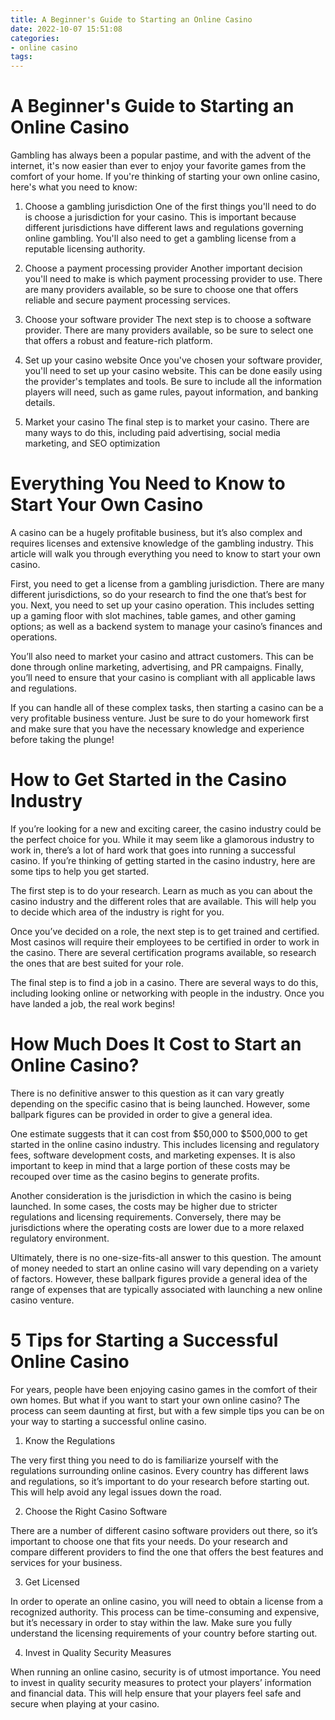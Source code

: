 ```yaml
---
title: A Beginner's Guide to Starting an Online Casino 
date: 2022-10-07 15:51:08
categories:
- online casino
tags:
---
```



#  A Beginner's Guide to Starting an Online Casino 

Gambling has always been a popular pastime, and with the advent of the internet, it's now easier than ever to enjoy your favorite games from the comfort of your home. If you're thinking of starting your own online casino, here's what you need to know:

1. Choose a gambling jurisdiction 
One of the first things you'll need to do is choose a jurisdiction for your casino. This is important because different jurisdictions have different laws and regulations governing online gambling. You'll also need to get a gambling license from a reputable licensing authority.

2. Choose a payment processing provider 
Another important decision you'll need to make is which payment processing provider to use. There are many providers available, so be sure to choose one that offers reliable and secure payment processing services.

3. Choose your software provider 
The next step is to choose a software provider. There are many providers available, so be sure to select one that offers a robust and feature-rich platform.

4. Set up your casino website 
Once you've chosen your software provider, you'll need to set up your casino website. This can be done easily using the provider's templates and tools. Be sure to include all the information players will need, such as game rules, payout information, and banking details.

5. Market your casino 
The final step is to market your casino. There are many ways to do this, including paid advertising, social media marketing, and SEO optimization

#  Everything You Need to Know to Start Your Own Casino 

A casino can be a hugely profitable business, but it’s also complex and requires licenses and extensive knowledge of the gambling industry. This article will walk you through everything you need to know to start your own casino.

First, you need to get a license from a gambling jurisdiction. There are many different jurisdictions, so do your research to find the one that’s best for you. Next, you need to set up your casino operation. This includes setting up a gaming floor with slot machines, table games, and other gaming options; as well as a backend system to manage your casino’s finances and operations.

You’ll also need to market your casino and attract customers. This can be done through online marketing, advertising, and PR campaigns. Finally, you’ll need to ensure that your casino is compliant with all applicable laws and regulations.

If you can handle all of these complex tasks, then starting a casino can be a very profitable business venture. Just be sure to do your homework first and make sure that you have the necessary knowledge and experience before taking the plunge!

#  How to Get Started in the Casino Industry 

If you’re looking for a new and exciting career, the casino industry could be the perfect choice for you. While it may seem like a glamorous industry to work in, there’s a lot of hard work that goes into running a successful casino. If you’re thinking of getting started in the casino industry, here are some tips to help you get started.

The first step is to do your research. Learn as much as you can about the casino industry and the different roles that are available. This will help you to decide which area of the industry is right for you.

Once you’ve decided on a role, the next step is to get trained and certified. Most casinos will require their employees to be certified in order to work in the casino. There are several certification programs available, so research the ones that are best suited for your role.

The final step is to find a job in a casino. There are several ways to do this, including looking online or networking with people in the industry. Once you have landed a job, the real work begins!

#  How Much Does It Cost to Start an Online Casino? 

There is no definitive answer to this question as it can vary greatly depending on the specific casino that is being launched. However, some ballpark figures can be provided in order to give a general idea. 

One estimate suggests that it can cost from $50,000 to $500,000 to get started in the online casino industry. This includes licensing and regulatory fees, software development costs, and marketing expenses. It is also important to keep in mind that a large portion of these costs may be recouped over time as the casino begins to generate profits. 

Another consideration is the jurisdiction in which the casino is being launched. In some cases, the costs may be higher due to stricter regulations and licensing requirements. Conversely, there may be jurisdictions where the operating costs are lower due to a more relaxed regulatory environment. 

Ultimately, there is no one-size-fits-all answer to this question. The amount of money needed to start an online casino will vary depending on a variety of factors. However, these ballpark figures provide a general idea of the range of expenses that are typically associated with launching a new online casino venture.

#  5 Tips for Starting a Successful Online Casino

For years, people have been enjoying casino games in the comfort of their own homes. But what if you want to start your own online casino? The process can seem daunting at first, but with a few simple tips you can be on your way to starting a successful online casino.

1. Know the Regulations

The very first thing you need to do is familiarize yourself with the regulations surrounding online casinos. Every country has different laws and regulations, so it’s important to do your research before starting out. This will help avoid any legal issues down the road.

2. Choose the Right Casino Software

There are a number of different casino software providers out there, so it’s important to choose one that fits your needs. Do your research and compare different providers to find the one that offers the best features and services for your business.

3. Get Licensed

In order to operate an online casino, you will need to obtain a license from a recognized authority. This process can be time-consuming and expensive, but it’s necessary in order to stay within the law. Make sure you fully understand the licensing requirements of your country before starting out.

4. Invest in Quality Security Measures

When running an online casino, security is of utmost importance. You need to invest in quality security measures to protect your players’ information and financial data. This will help ensure that your players feel safe and secure when playing at your casino.
